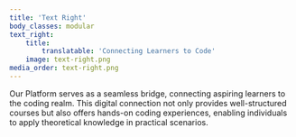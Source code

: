 ```yaml
---
title: 'Text Right'
body_classes: modular
text_right:
    title:
        translatable: 'Connecting Learners to Code'
    image: text-right.png
media_order: text-right.png
---
```


Our Platform serves as a seamless bridge, connecting aspiring learners to the coding realm. This digital connection not only provides well-structured courses but also offers hands-on coding experiences, enabling individuals to apply theoretical knowledge in practical scenarios. 